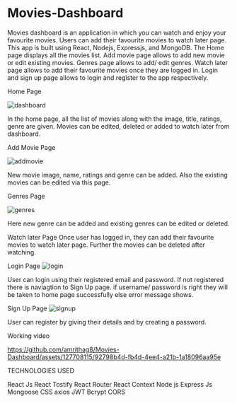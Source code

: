 # Movies-Dashboard

Movies dashboard is an application in which you can watch and enjoy your favourite movies. Users can add their favourite movies to watch later page. This app is built using React, Nodejs, Expressjs, and MongoDB.
The Home page displays all the movies list. Add movie page allows to add new movie or edit existing movies. Genres page allows to add/ edit genres. Watch later page allows to add their favourite movies once they are logged in. 
Login and sign up page allows to login and register to the app respectively. 

Home Page


![dashboard](https://github.com/amrithag8/Movies-Dashboard/assets/127708115/c8ea3434-da5e-4926-bbe0-670b3dd2731d)

In the home page, all the list of movies along with the image, title, ratings, genre are given. Movies can be edited, deleted or added to watch later from dashboard.

Add Movie Page


![addmovie](https://github.com/amrithag8/Movies-Dashboard/assets/127708115/6462a191-aa96-4547-99c9-ab7b58d6a441)

New movie image, name, ratings and genre can be added. Also the existing movies can be edited via this page. 

Genres Page


![genres](https://github.com/amrithag8/Movies-Dashboard/assets/127708115/1be40467-0ca0-4ba4-8da3-3e5d4186169e)

Here new genre can be added and existing genres can be edited or deleted. 

Watch later Page
Once user has logged in, they can add their favourite movies to watch later page. Further the movies can be deleted after watching.

Login Page
![login](https://github.com/amrithag8/Movies-Dashboard/assets/127708115/42e85d5d-8421-40e0-ac8b-4f215de5c962)

User can login using their registered email and password. If not registered there is naviagtion to Sign Up page. if username/ password is right they will be taken to home page successfully else error message shows. 

Sign Up Page
![signup](https://github.com/amrithag8/Movies-Dashboard/assets/127708115/40d715b7-8d97-467f-bd15-15dbdbb08171)

User can register by giving their details and by creating a password. 

Working video





https://github.com/amrithag8/Movies-Dashboard/assets/127708115/92798b4d-fb4d-4ee4-a21b-1a18096aa95e


TECHNOLOGIES USED

React Js
React Tostify
React Router
React Context
Node js
Express Js
Mongoose
CSS
axios
JWT
Bcrypt
CORS










